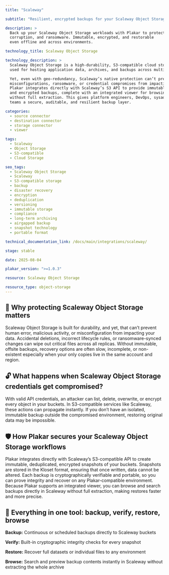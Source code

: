 ```yaml
---
title: "Scaleway"

subtitle: "Resilient, encrypted backups for your Scaleway Object Storage environment"

description: >
  Back up your Scaleway Object Storage workloads with Plakar to protect against data loss,
  corruption, and ransomware. Immutable, encrypted, and restorable
  even offline and across environments.

technology_title: Scaleway Object Storage

technology_description: >
  Scaleway Object Storage is a high-durability, S3-compatible cloud storage service
  used for hosting application data, archives, and backups across multiple regions.

  Yet, even with geo-redundancy, Scaleway’s native protection can’t prevent accidental deletions,
  misconfigurations, ransomware, or credential compromises from impacting your data.
  Plakar integrates directly with Scaleway’s S3 API to provide immutable, deduplicated,
  and encrypted backups, complete with an integrated viewer for browsing snapshots
  without full extraction. This gives platform engineers, DevOps, sysadmins, and compliance
  teams a secure, auditable, and resilient backup layer.

categories:
  - source connector
  - destination connector
  - storage connector
  - viewer

tags:
  - Scaleway
  - Object Storage
  - S3-compatible
  - Cloud Storage

seo_tags:
  - Scaleway Object Storage
  - Scaleway
  - S3-compatible storage
  - backup
  - disaster recovery
  - encryption
  - deduplication
  - versioning
  - immutable storage
  - compliance
  - long-term archiving
  - airgapped backup
  - snapshot technology
  - portable format

technical_documentation_link: /docs/main/integrations/scaleway/

stage: stable

date: 2025-08-04

plakar_version: ">=1.0.3"

resource: Scaleway Object Storage

resource_type: object-storage
---
```



## 🧠 Why protecting Scaleway Object Storage matters
Scaleway Object Storage is built for durability, and yet, that can’t prevent human error, malicious activity, or misconfiguration from impacting your data. Accidental deletions, incorrect lifecycle rules, or ransomware-synced changes can wipe out critical files across all replicas. Without immutable, offsite backups, recovery options are often slow, incomplete, or non-existent especially when your only copies live in the same account and region.

## 🔓 What happens when Scaleway Object Storage credentials get compromised?
With valid API credentials, an attacker can list, delete, overwrite, or encrypt every object in your buckets. In S3-compatible services like Scaleway, these actions can propagate instantly. If you don’t have an isolated, immutable backup outside the compromised environment, restoring original data may be impossible.

## 🛡️ How Plakar secures your Scaleway Object Storage workflows
Plakar integrates directly with Scaleway’s S3-compatible API to create immutable, deduplicated, encrypted snapshots of your buckets. Snapshots are stored in the Kloset format, ensuring that once written, data cannot be altered. Each backup is cryptographically verifiable and portable, so you can prove integrity and recover on any Plakar-compatible environment. Because Plakar supports an integrated viewer, you can browse and search backups directly in Scaleway without full extraction, making restores faster and more precise.

## 🧰 Everything in one tool: backup, verify, restore, browse
**Backup:** Continuous or scheduled backups directly to Scaleway buckets

**Verify:** Built-in cryptographic integrity checks for every snapshot

**Restore:** Recover full datasets or individual files to any environment

**Browse:** Search and preview backup contents instantly in Scaleway without extracting the whole archive
